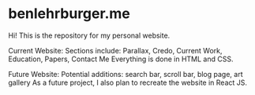# benlehrburger.me

Hi! This is the repository for my personal website. 

Current Website:
Sections include: Parallax, Credo, Current Work, Education, Papers, Contact Me
Everything is done in HTML and CSS.

Future Website:
Potential additions: search bar, scroll bar, blog page, art gallery
As a future project, I also plan to recreate the website in React JS.
